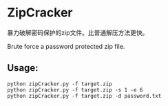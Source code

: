 # ZipCracker
暴力破解密码保护的zip文件。比普通解压方法更快。

Brute force a password protected zip file.


## Usage:
```
python zipCracker.py -f target.zip
python zipCracker.py -f target.zip -s 1 -e 6
python zipCracker.py -f target.zip -d password.txt
```
